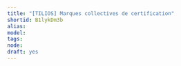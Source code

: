 ```yaml
---
title: "[TILIOS] Marques collectives de certification"
shortid: B1lykDm3b
alias: 
model: 
tags: 
node: 
draft: yes
--- 
```

 